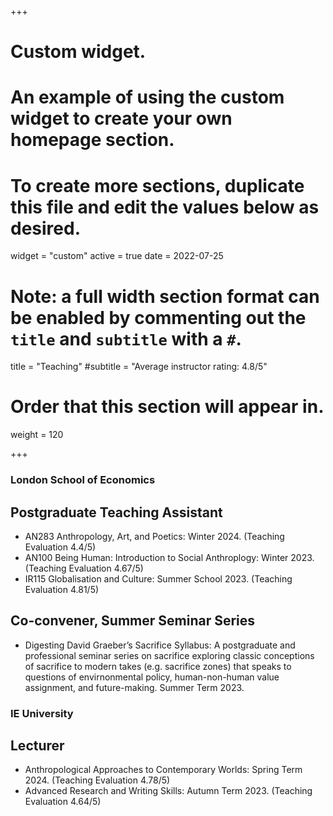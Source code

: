 +++
# Custom widget.
# An example of using the custom widget to create your own homepage section.
# To create more sections, duplicate this file and edit the values below as desired.
widget = "custom"
active = true
date = 2022-07-25

# Note: a full width section format can be enabled by commenting out the `title` and `subtitle` with a `#`.
title = "Teaching"
#subtitle = "Average instructor rating: 4.8/5"

# Order that this section will appear in.
weight = 120

+++

### London School of Economics 
## Postgraduate Teaching Assistant
- AN283 Anthropology, Art, and Poetics: Winter 2024. (Teaching Evaluation 4.4/5)
- AN100 Being Human: Introduction to Social Anthroplogy: Winter 2023. (Teaching Evaluation 4.67/5)
- IR115 Globalisation and Culture: Summer School 2023. (Teaching Evaluation 4.81/5)
## Co-convener, Summer Seminar Series
- Digesting David Graeber’s Sacrifice Syllabus: A postgraduate and professional seminar series
on sacrifice exploring classic conceptions of sacrifice to modern takes (e.g. sacrifice zones) that speaks to questions of envirnonmental policy, human-non-human value assignment, and future-making. Summer Term 2023.

### IE University 
## Lecturer
- Anthropological Approaches to Contemporary Worlds: Spring Term 2024. (Teaching Evaluation 4.78/5)
- Advanced Research and Writing Skills: Autumn Term 2023. (Teaching Evaluation 4.64/5)
